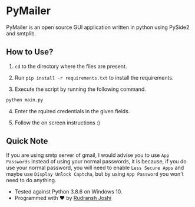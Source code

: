 # PyMailer

PyMailer is an open source GUI application written in python using PySide2 and smtplib.

## How to Use?

1. `cd` to the directory where the files are present.

2. Run `pip install -r requirements.txt` to install the requirements.

3. Execute the script by running the following command.

```bash
python main.py
```

4. Enter the rquired credentials in the given fields.

5. Follow the on screen instructions :)


## Quick Note 

If you are using smtp server of gmail, I would advise you to use `App Passwords` instead of using your normal passwords, it is because, if you do use your normal password, you will need to enable `Less Secure Apps` and maybe use `Display Unlock Captcha`, but by using `App Password` you won't need to do anything.


- Tested against Python 3.8.6 on Windows 10.
- Programmed with ❤ by [Rudransh Joshi](https://github.com/FireHead90544)
